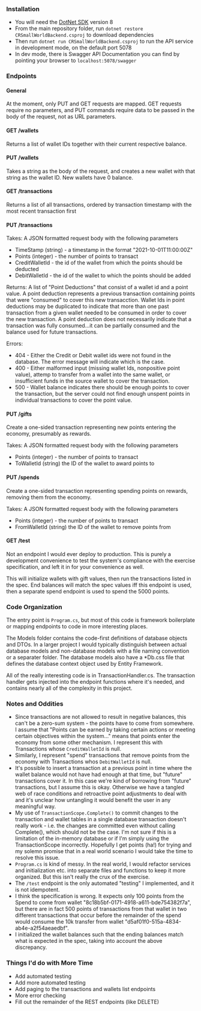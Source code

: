 ### Installation
* You will need the [DotNet SDK](https://dotnet.microsoft.com/en-us/download) version 8
* From the main repository folder, run `dotnet restore CRSmallWorldBackend.csproj` to download dependencies
* Then run `dotnet run CRSmallWorldBackend.csproj` to run the API service in development mode, on the default port 5078
* In dev mode, there is Swagger API Documentation you can find by pointing your browser to `localhost:5078/swagger`

### Endpoints
#### General
At the moment, only PUT and GET requests are mapped. GET requests require no parameters, and PUT commands require data to be passed in the body of the request, not as URL parameters.

#### GET /wallets
Returns a list of wallet IDs together with their current respective balance.

#### PUT /wallets
Takes a string as the body of the request, and creates a new wallet with that string as the wallet ID. New wallets have 0 balance.

#### GET /transactions
Returns a list of all transactions, ordered by transaction timestamp with the most recent transaction first

#### PUT /transactions
Takes: A JSON formatted request body with the following parameters
* TimeStamp (string) - a timestamp in the format "2021-10-01T11:00:00Z"
* Points (integer) - the number of points to transact
* CreditWalletId - the id of the wallet from which the points should be deducted
* DebitWalletId - the id of the wallet to which the points should be added

Returns: A list of "Point Deductions" that consist of a wallet id and a point value. A point deduction represents a previous transaction containing points that were "consumed" to cover this new transacction. Wallet Ids in point deductions may be duplicated to indicate that more than one past transaction from a given wallet needed to be consumed in order to cover the new transaction. A point deduction does not necessarily indicate that a transaction was fully consumed...it can be partially consumed and the balance used for future transactions.

Errors:
* 404 - Either the Credit or Debit wallet ids were not found in the database. The error message will indicate which is the case.
* 400 - Either malformed input (missing wallet Ids, nonpositive point value), attemp to transfer from a wallet into the same wallet, or insufficient funds in the source wallet to cover the transaction.
* 500 - Wallet balance indicates there should be enough points to cover the transaction, but the server could not find enough unspent points in individual transactions to cover the point value.

#### PUT /gifts
Create a one-sided transaction representing new points entering the economy, presumably as rewards. 

Takes: A JSON formatted request body with the following parameters
* Points (integer) - the number of points to transact
* ToWalletId (string) the ID of the wallet to award points to

#### PUT /spends
Create a one-sided transaction representing spending points on rewards, removing them from the economy.

Takes: A JSON formatted request body with the following parameters
* Points (integer) - the number of points to transact
* FromWalletId (string) the ID of the wallet to remove points from

#### GET /test
Not an endpoint I would ever deploy to production. This is purely a development convenience to test the system's compliance with the exercise specification, and left it in for your convenience as well.

This will initialize wallets with gift values, then run the transactions listed in the spec. End balances will  match the spec values iff this endpoint is used, then a separate spend endpoint is used to spend the 5000 points.

### Code Organization
The entry point is `Program.cs`, but most of this code is framework boilerplate or mapping endpoints to code in more interesting places.

The Models folder contains the code-first definitions of database objects and DTOs. In a larger project I would typically distinguish between actual database models and non-database models with a file naming convention or a separater folder. The database models also have a *Db.css file that defines the database context object used by Entity Framework.

All of the really interesting code is in TransactionHandler.cs. The transaction handler gets injected into the endpoint functions where it's needed, and contains nearly all of the complexity in this project.

### Notes and Oddities
* Since transactions are not allowed to result in negative balances, this can't be a zero-sum system - the points have to come from somewhere. I assume that "Points can be earned by taking certain actions or meeting certain objectives within the system..." means that points enter the economy from some other mechanism. I represent this with Transactions whose `CreditWalletId` is null.
* Similarly, I represent "spend" transactions that remove points from the economy with Transactions whos `DebitWalletId` is null.
* It's possible to insert a transaction at a previous point in time where the wallet balance would not have had enough at that time, but "future" transactions cover it. In this case we're kind of borrowing from "future" transactions, but I assume this is okay. Otherwise we have a tangled web of race conditions and retroactive point adjustments to deal with and it's unclear how untangling it would benefit the user in any meaningful way.
* My use of `TransactionScope.Complete()` to commit changes to the transaction and wallet tables in a single database transaction doesn't really work - i.e. the changes are committed even without calling Complete(), which should not be the case.  I'm not sure if this is a limitation of the in-memory database or if I'm simply using the TransactionScope incorrectly. Hopefully I get points (ha!) for trying and my solemn promise that in a real world scenario I would take the time to resolve this issue.
* `Program.cs` is kind of messy. In the real world, I would refactor services and initialization etc. into separate files and functions to keep it more organized. But this isn't really the crux of the exercise.
* The `/test` endpoint is the only automated "testing" I implemented, and it is not idempotent.
* I think the specification is wrong. It expects only 100 points from the Spend to come from wallet "8c18b5bf-0171-4918-a611-bde754382f7a", but there are in fact 500 points of transactions from that wallet in two different transactions that occur before the remainder of the spend would consume the 10k transfer from wallet "d5af01f0-515a-4834-ab4e-a2f54aeaedbf".
* I initialized the wallet balances such that the ending balances match what is expected in the spec, taking into account the above discrepancy.


### Things I'd do with More Time
* Add automated testing
* Add more automated testing
* Add paging to the transactions and wallets list endpoints
* More error checking
* Fill out the remainder of the REST endpoints (like DELETE)